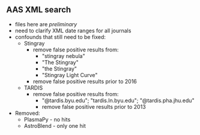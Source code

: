 ## AAS XML search
* files here are *preliminary*
* need to clarify XML date ranges for all journals
* confounds that still need to be fixed:
  + Stingray
    + remove false positive results from:
      + "stingray nebula"
      + "The Stingray"
      + "the Stingray"
      + "Stingray Light Curve"
    + remove false positive results prior to 2016
  + TARDIS
    + remove false positive results from:
      + "@tardis.byu.edu"; "tardis.ln.byu.edu"; "@tardis.pha.jhu.edu" 
      + remove false positive results prior to 2013
* Removed: 
  + PlasmaPy - no hits
  + AstroBlend - only one hit
